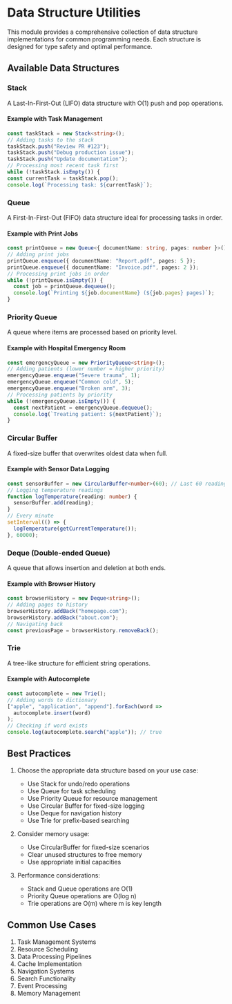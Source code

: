 # Data Structure Utilities

This module provides a comprehensive collection of data structure implementations for common programming needs. Each structure is designed for type safety and optimal performance.

## Available Data Structures

### Stack
A Last-In-First-Out (LIFO) data structure with O(1) push and pop operations.

#### Example with Task Management
```typescript
const taskStack = new Stack<string>();
// Adding tasks to the stack
taskStack.push("Review PR #123");
taskStack.push("Debug production issue");
taskStack.push("Update documentation");
// Processing most recent task first
while (!taskStack.isEmpty()) {
const currentTask = taskStack.pop();
console.log(`Processing task: ${currentTask}`);
```

### Queue
A First-In-First-Out (FIFO) data structure ideal for processing tasks in order.

#### Example with Print Jobs
```typescript
const printQueue = new Queue<{ documentName: string, pages: number }>();
// Adding print jobs
printQueue.enqueue({ documentName: "Report.pdf", pages: 5 });
printQueue.enqueue({ documentName: "Invoice.pdf", pages: 2 });
// Processing print jobs in order
while (!printQueue.isEmpty()) {
  const job = printQueue.dequeue();
  console.log(`Printing ${job.documentName} (${job.pages} pages)`);
}
```

### Priority Queue
A queue where items are processed based on priority level.

#### Example with Hospital Emergency Room
```typescript
const emergencyQueue = new PriorityQueue<string>();
// Adding patients (lower number = higher priority)
emergencyQueue.enqueue("Severe trauma", 1);
emergencyQueue.enqueue("Common cold", 5);
emergencyQueue.enqueue("Broken arm", 3);
// Processing patients by priority
while (!emergencyQueue.isEmpty()) {
  const nextPatient = emergencyQueue.dequeue();
  console.log(`Treating patient: ${nextPatient}`);
}
```

### Circular Buffer
A fixed-size buffer that overwrites oldest data when full.

#### Example with Sensor Data Logging
```typescript
const sensorBuffer = new CircularBuffer<number>(60); // Last 60 readings
// Logging temperature readings
function logTemperature(reading: number) {
  sensorBuffer.add(reading);
}
// Every minute
setInterval(() => {
  logTemperature(getCurrentTemperature());
}, 60000);
```


### Deque (Double-ended Queue)
A queue that allows insertion and deletion at both ends.

#### Example with Browser History
```typescript
const browserHistory = new Deque<string>();
// Adding pages to history
browserHistory.addBack("homepage.com");
browserHistory.addBack("about.com");
// Navigating back
const previousPage = browserHistory.removeBack();
```

### Trie
A tree-like structure for efficient string operations.

#### Example with Autocomplete
```typescript
const autocomplete = new Trie();
// Adding words to dictionary
["apple", "application", "append"].forEach(word =>
  autocomplete.insert(word)
);
// Checking if word exists
console.log(autocomplete.search("apple")); // true
```

## Best Practices

1. Choose the appropriate data structure based on your use case:
   - Use Stack for undo/redo operations
   - Use Queue for task scheduling
   - Use Priority Queue for resource management
   - Use Circular Buffer for fixed-size logging
   - Use Deque for navigation history
   - Use Trie for prefix-based searching

2. Consider memory usage:
   - Use CircularBuffer for fixed-size scenarios
   - Clear unused structures to free memory
   - Use appropriate initial capacities

3. Performance considerations:
   - Stack and Queue operations are O(1)
   - Priority Queue operations are O(log n)
   - Trie operations are O(m) where m is key length

## Common Use Cases

1. Task Management Systems
2. Resource Scheduling
3. Data Processing Pipelines
4. Cache Implementation
5. Navigation Systems
6. Search Functionality
7. Event Processing
8. Memory Management